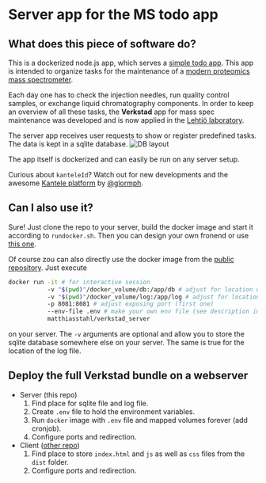 # Server app for the MS todo app

## What does this piece of software do?

This is a dockerized node.js app, which serves a
[simple todo app](https://github.com/mtstahl/verkstad_client). This app
is intended to organize tasks for the maintenance of a
[modern proteomics mass spectrometer](https://en.wikipedia.org/wiki/Mass_spectrometry).

Each day one has to check the injection needles, run quality control
samples, or exchange liquid chromatography components. In order to keep
an overview of all these tasks, the **Verkstad** app for mass spec
maintenance was developed and is now applied in the [Lehtiö laboratory](http://lehtiolab.se).

The server app receives user requests to show or register predefined tasks.
The data is kept in a sqlite database.
![DB layout](https://raw.githubusercontent.com/mtstahl/verkstad_server/master/db_layout.png)

The app itself is dockerized and can easily be run on any server setup.

Curious about `kanteleId`? Watch out for new developments and the awesome
[Kantele platform](https://github.com/glormph/kantele) by
[@glormph](https://github.com/glormph).

## Can I also use it?
Sure! Just clone the repo to your server, build the docker image and start it
according to `rundocker.sh`. Then you can design your own fronend or use
[this one](https://github.com/mtstahl/verkstad_client).

Of course zou can also directly use the docker image from the
[public repository](https://hub.docker.com). Just execute 
```bash
docker run -it # for interactive session
           -v "$(pwd)"/docker_volume/db:/app/db # adjust for location of db file
           -v "$(pwd)"/docker_volume/log:/app/log # adjust for location of log file
           -p 8081:8081 # adjust exposing port (first one)
           --env-file .env # make your own env file (see description in rundocker.sh)
           matthiasstahl/verkstad_server
```
on your server. The `-v` arguments are optional and allow you to store the sqlite
database somewhere else on your server. The same is true for the location of
the log file.

## Deploy the full Verkstad bundle on a webserver
* Server (this repo)
  1. Find place for sqlite file and log file.
  2. Create `.env` file to hold the environment variables.
  3. Run `docker` image with `.env` file and mapped volumes forever (add cronjob).
  4. Configure ports and redirection.
* Client ([other repo](https://github.com/mtstahl/verkstad_client))
  1. Find place to store `index.html` and `js` as well as
    `css` files from the `dist` folder.
  2. Configure ports and redirection.
  